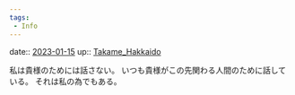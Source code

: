 ```yaml
---
tags:
 - Info
---
```


date:: [2023-01-15](/Daily_Note/2023-01-15.md)
up:: [Takame_Hakkaido](../Bar/Novel/Nacaria/Takame_Hakkaido.md)

私は貴様のためには話さない。
いつも貴様がこの先関わる人間のために話している。
それは私の為でもある。